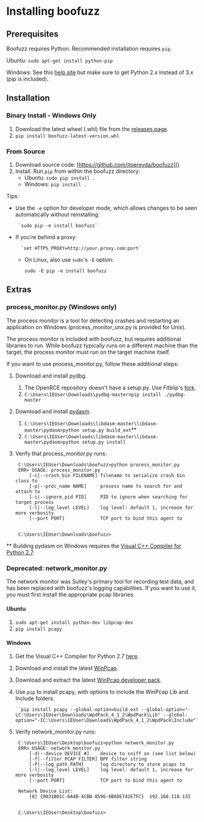 Installing boofuzz
==================

Prerequisites
-------------
Boofuzz requires Python. Recommended installation requires `pip`.

Ubuntu: `sudo apt-get install python-pip`

Windows: See this [help site](http://www.howtogeek.com/197947/how-to-install-python-on-windows/)
but make sure to get Python 2.x instead of 3.x (pip is included).

Installation
------------

### Binary Install - Windows Only

1. Download the latest wheel (.whl) file from the [releases page](https://github.com/jtpereyda/boofuzz/releases).
2. `pip install boofuzz-latest-version.whl`

### From Source

1. Download source code: [https://github.com/jtpereyda/boofuzz]()
2. Install. Run `pip` from within the boofuzz directory:
    * Ubuntu: `sudo pip install .`
    * Windows: `pip install .`

Tips:

 * Use the `-e` option for developer mode, which allows changes to be seen
   automatically without reinstalling:

        `sudo pip -e install boofuzz`

* If you're behind a proxy:

        `set HTTPS_PROXY=http://your.proxy.com:port`
    * On Linux, also use `sudo`'s `-E` option:

        `sudo -E pip -e install boofuzz`

Extras
------

### process_monitor.py (Windows only)
The process monitor is a tool for detecting crashes and restarting an
application on Windows (process_monitor_unx.py is provided for Unix).

The process monitor is included with boofuzz, but requires additional libraries
to run. While boofuzz typically runs on a different machine than the target,
the process monitor must run on the target machine itself.

If you want to use process_monitor.py, follow these additional steps:

1. Download and install pydbg.
    1. The OpenRCE repository doesn't have a setup.py. Use Fitblip's [fork](https://github.com/Fitblip/pydbg).
    2. `C:\Users\IEUser\Downloads\pydbg-master>pip install ./pydbg-master`
2. Download and install [pydasm](https://github.com/jtpereyda/libdasm).
    1. `C:\Users\IEUser\Downloads\libdasm-master\libdasm-master\pydasm>python setup.py build_ext`**
    2. `C:\Users\IEUser\Downloads\libdasm-master\libdasm-master\pydasm>python setup.py install`
3. Verify that process_monitor.py runs:

        C:\Users\IEUser\Downloads\boofuzz>python process_monitor.py
        ERR> USAGE: process_monitor.py
            [-c|--crash_bin FILENAME] filename to serialize crash bin class to
            [-p|--proc_name NAME]     process name to search for and attach to
            [-i|--ignore_pid PID]     PID to ignore when searching for target process
            [-l|--log_level LEVEL]    log level: default 1, increase for more verbosity
            [--port PORT]             TCP port to bind this agent to


        C:\Users\IEUser\Downloads\boofuzz>

** Building pydasm on Windows requires the [Visual C++ Compiler for Python 2.7](http://aka.ms/vcpython27).

### Deprecated: network_monitor.py
The network monitor was Sulley's primary tool for recording test data, and has
been replaced with boofuzz's logging capabilities. If you want to use it, you
must first install the appropriate pcap libraries.

#### Ubuntu

1. `sudo apt-get install python-dev libpcap-dev`
2. `pip install pcapy`

#### Windows

1. Get the Visual C++ Compiler for Python 2.7 [here](http://aka.ms/vcpython27).
2. Download and install the latest [WinPcap](http://www.dependencywalker.com/).
3. Download and extract the latest [WinPcap developer pack](https://www.winpcap.org/devel.htm).
4. Use `pip` to install pcapy, with options to include the WinPcap Lib and Include folders.

        `pip install pcapy --global-option=build_ext --global-option="-LC:\Users\IEUser\Downloads\WpdPack_4_1_2\WpdPack\Lib" --global-option="-IC:\Users\IEUser\Downloads\WpdPack_4_1_2\WpdPack\Include"`
5. Verify network_monitor.py runs:

        C:\Users\IEUser\Desktop\boofuzz>python network_monitor.py
        ERR> USAGE: network_monitor.py
            [-d|--device DEVICE #]    device to sniff on (see list below)
            [-f|--filter PCAP FILTER] BPF filter string
            [-P|--log_path PATH]      log directory to store pcaps to
            [-l|--log_level LEVEL]    log level: default 1, increase for more verbosity
            [--port PORT]             TCP port to bind this agent to

        Network Device List:
            [0] {0031B01C-6A4B-4CBB-8596-6B6DE742E7FC}  192.168.118.133


        C:\Users\IEUser\Desktop\boofuzz>
